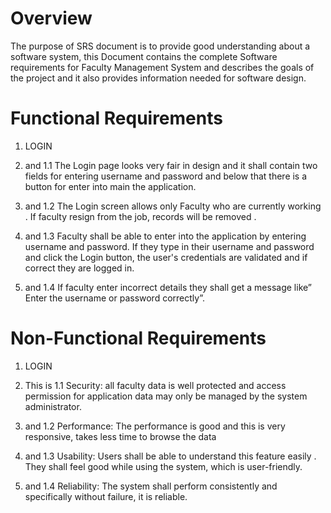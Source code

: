 # Overview
The purpose of SRS document is to provide good understanding about a software system, this Document contains the complete Software requirements for Faculty Management System and describes the goals of the project and it also provides information needed for software design.
# Functional Requirements
1. LOGIN 

 2. and 1.1 The Login page looks very fair in design and it shall contain two fields for entering  username and password and below that there is a button for enter into main the application.
 3. and 1.2 The Login screen allows only Faculty who are currently working . If faculty resign from the job, records will be removed .
 4. and 1.3 Faculty shall be able to enter into the application by entering username and password. If they type in their username and password and click the Login button, the user's credentials are validated and if correct they are logged in.
 5. and 1.4 If faculty enter incorrect details they shall get a message like” Enter the username or password correctly”.

# Non-Functional Requirements

1. LOGIN

 2. This is 1.1 Security: all faculty data is well protected and access permission for application data may only be managed by the system administrator.
 3. and 1.2 Performance: The performance is good and this is very responsive, takes less time to browse the data
 4. and 1.3 Usability: Users shall be able to understand this feature easily . They shall feel good while using the system, which is user-friendly.
 5. and 1.4 Reliability:  The system shall perform consistently and specifically without failure, it is reliable.
